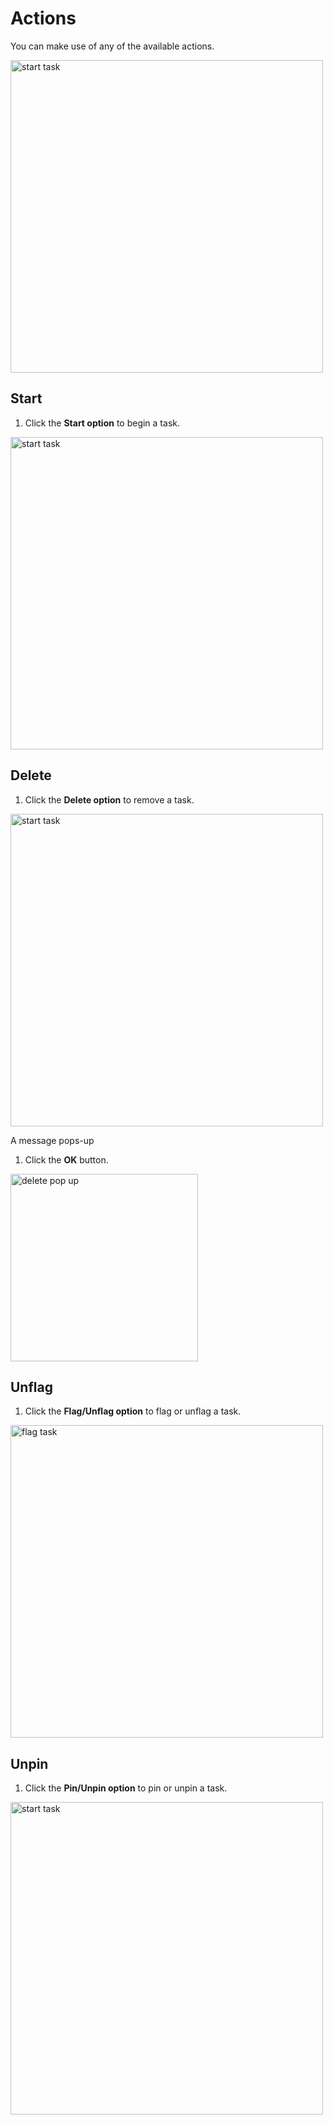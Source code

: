 # Actions 

You can make use of any of the available actions.

<img src="/thehive/images/user-guides/analyst-corner/task/preview-task-details/task-log-actions.png" alt="start task" width="500" height="500"/>


## Start

1. Click the **Start option** to begin a task.

<img src="/thehive/images/user-guides/analyst-corner/task/preview-task-details/start-task.png" alt="start task" width="500" height="500"/>


## Delete

1. Click the **Delete option** to remove a task.

<img src="/thehive/images/user-guides/analyst-corner/task/preview-task-details/task-log-actions.png" alt="start task" width="500" height="500"/>


A message pops-up

1. Click the **OK** button. 

<img src="/thehive/images/user-guides/analyst-corner/task/preview-task-details/delete-task-popup.png" alt="delete pop up" width="300" height="300"/>


## Unflag

1. Click the **Flag/Unflag option** to flag or unflag a task.

<img src="/thehive/images/user-guides/analyst-corner/task/preview-task-details/flag-task.png" alt="flag task" width="500" height="500"/>


## Unpin

1. Click the **Pin/Unpin option** to pin or unpin a task.

<img src="/thehive/images/user-guides/analyst-corner/task/preview-task-details/task-log-actions.png" alt="start task" width="500" height="500"/>
